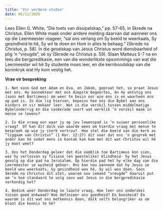```yaml
---
title: 'Vir verdere studie'
date: 06/11/2020
---
```


Lees Ellen G. White, “Die toets van dissipelskap,” pp. 57–65, in Skrede na Christus.  Ellen White maak onder andere melding daarvan dat wanneer ons op die Leermeester reageer, “sal ons verlang om Sy beeld te weerkaats, Sy gesindheid te hê, Sy wil te doen en Hom in alles te behaag.” (Skrede na Christus, p. 58). In die geselskap van Jesus Christus word diensbaarheid of plig ‘n “vreugde”, sê sy (Skrede na Christus p. 59). Slaan Matteus 5-7 na en lees die bergpredikasie, een van die wonderlikste opsommings van wat die Leermeester wil hê Sy studente moes leer, en die kernboodskap van die koninkryk wat Hy kom vestig het.

**Vrae vir bespreking**:

`1. Net soos God met Adam en Eva, en Jakob, gepraat het, so praat Jesus met ons. Hy konnekteer met ons diepste begeertes, én Hy ontstig ons (soos met Bartimeus) om weer te besin oor wie ons is en waarheen ons op pad is. In die lig hiervan, bepeins hoe ons die Bybel aan ons kinders en vir mekaar leer. Wat is die verskil tussen middelmatige Bybelonderrig en die vasberade soort wat werklik ‘n verskil maak in mense se lewens? `

`2. Is die vraag oor waar jy op jou lewenspad is ‘n suiwer persoonlike vraag?  Of kan dit dalk van waarde wees om hierdie vraag met mense te bespreek op wie jy sterk vertrou?  Hoe stel die beeld van die kerk as “liggaam van Christus” (1 Kor. 12:27) dit voor dat ons ‘n gesprek met ander kan hê sodat mens in kontak kan kom met dit wat Christus wil hê jy moet weet?`

`3. Ons het Donderdag geleer dat die oomblik toe Bartimeus kon sien, was hy verlosvan sy fisiese (en geestelike) blindheid- hy het Jesus gevolg op die pad na Jerusalem. Op hierdie pad het hy elke dag van die Leermeester se wysheid gehoor. Ons kan nou aanneem dat hy Jesus se beeld wou weerkaats, Sy gesindheid wou hê, Sy wil wou doen. Soos Skrede na Christus dit stel, waarom sou iemand “vreugde” daaruit put om ‘n hoë standaard te volg soos wat Jesus in die bergpredikasie verkondig het?`

`4. Bedink weer Donderdag se laaste vraag. Hoe leer ons onderskei tussen goed enkwaad? Hoe definieer ons goedheid? En boosheid? En waarom is dit wat ons metkennis doen, dalk selfs belangriker as om bloot die kennis te hê?`
